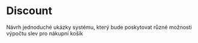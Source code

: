 # Discount
 
Návrh jednoduché ukázky systému, který bude poskytovat různé možnosti výpočtu slev pro nákupní košík
